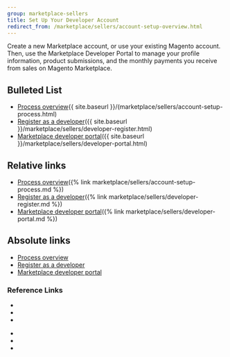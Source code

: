```yaml
---
group: marketplace-sellers
title: Set Up Your Developer Account
redirect_from: /marketplace/sellers/account-setup-overview.html
---
```


Create a new Marketplace account, or use your existing Magento account. Then, use the Marketplace Developer Portal to manage your profile information, product submissions, and the monthly payments you receive from sales on Magento Marketplace.

## Bulleted List

-  [Process overview]{{ site.baseurl }}/(marketplace/sellers/account-setup-process.html)
-  [Register as a developer]({{ site.baseurl }}/marketplace/sellers/developer-register.html)
-  [Marketplace developer portal]({{ site.baseurl }}/marketplace/sellers/developer-portal.html)

## Relative links

-  [Process overview]({% link marketplace/sellers/account-setup-process.md %})
-  [Register as a developer]({% link marketplace/sellers/developer-register.md %})
-  [Marketplace developer portal]({% link marketplace/sellers/developer-portal.md %})

## Absolute links

-  [Process overview](https://devdocs.magento.com/marketplace/sellers/account-setup-process.html)
-  [Register as a developer](https://devdocs.magento.com/marketplace/sellers/developer-register.html)
-  [Marketplace developer portal](https://devdocs.magento.com/marketplace/sellers/developer-portal.html)

### Reference Links

-  [Process overview]: [1]
-  [Register as a developer]: [2]
-  [Marketplace developer portal]: [3]

[1]: https://devdocs.magento.com/marketplace/sellers/account-setup-process.html
[2]: https://devdocs.magento.com/marketplace/sellers/developer-register.html
[3]: https://devdocs.magento.com/marketplace/sellers/developer-portal.html

-  [Process overview]: [process]
-  [Register as a developer]: [register]
-  [Marketplace developer portal]: [portal]

[process]: https://devdocs.magento.com/marketplace/sellers/account-setup-process.html
[register]: https://devdocs.magento.com/marketplace/sellers/developer-register.html
[portal]: https://devdocs.magento.com/marketplace/sellers/developer-portal.html
